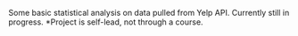 Some basic statistical analysis on data pulled from Yelp API. Currently still in progress. 
*Project is self-lead, not through a course. 
